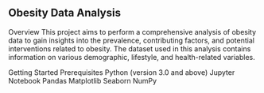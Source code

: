## Obesity Data Analysis
Overview
This project aims to perform a comprehensive analysis of obesity data to gain insights into the prevalence, contributing factors, and potential interventions related to obesity. The dataset used in this analysis contains information on various demographic, lifestyle, and health-related variables.

Getting Started
Prerequisites
Python (version 3.0 and above)
Jupyter Notebook
Pandas
Matplotlib
Seaborn
NumPy
